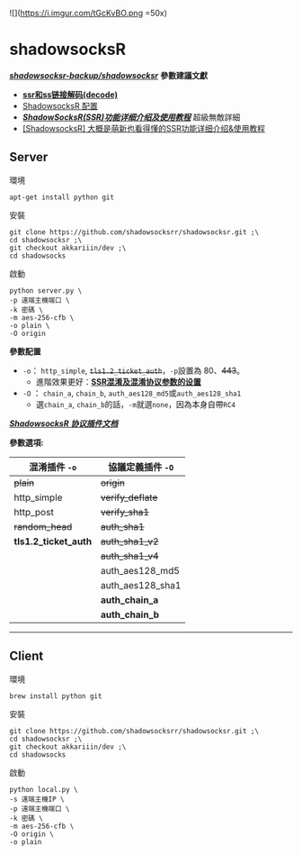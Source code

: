 ![](https://i.imgur.com/tGcKvBO.png =50x)

# shadowsocksR
[***shadowsocksr-backup/shadowsocksr***](https://github.com/shadowsocksr-backup/shadowsocksr/tree/manyuser/shadowsocks)
**參數建議文獻**
* [**ssr和ss链接解码(decode)**](https://www.kingr.top/2018/10/07/ssr-decode/)
* [ShadowsocksR 配置](https://www.zfl9.com/ssr.html)
* [***ShadowSocksR(SSR)功能详细介绍及使用教程***](https://www.quchao.net/ShadowsocksR.html?fbclid=IwAR22Zxg1u4Zkka82c6VxtmNuTlsAdINJYXnxDgItuyqM5tjZ6d0Yz-5KF14) 超級無敵詳細
* [[ShadowsocksR] 大概是萌新也看得懂的SSR功能详细介绍&使用教程](https://moe.best/tutorial/shadowsocksr.html?fbclid=IwAR0yVZmo6Xx3UWYdQcHCHgRh_M8YWjfX0p7DKcuAKkzVQ6gxUlXsHQJebU4)

## Server
環境
```
apt-get install python git
```

安裝
```
git clone https://github.com/shadowsocksrr/shadowsocksr.git ;\
cd shadowsocksr ;\
git checkout akkariiin/dev ;\
cd shadowsocks
```

啟動

```
python server.py \
-p 遠端主機端口 \
-k 密碼 \
-m aes-256-cfb \
-o plain \
-O origin 
```

**參數配置** 
* ``-o``： ``http_simple``, ~~``tls1.2_ticket_auth``~~，``-p``設置為 80、~~443~~。
    * 進階效果更好：[**SSR混淆及混淆协议参数的设置**](https://sobaigu.com/how-to-use-ssr-obfs.html)
* `-O` ： `chain_a`, `chain_b`, `auth_aes128_md5`或`auth_aes128_sha1`
    * 選`chain_a`, `chain_b`的話，`-m`就選`none`，因為本身自帶`RC4`

[***ShadowsocksR 协议插件文档***](https://github.com/shadowsocksr-backup/shadowsocks-rss/blob/master/ssr.md)


**參數選項:**

| 混淆插件 `-o`          | 協議定義插件 `-O`  |
|------------------------|--------------------|
| ~~plain~~              | ~~origin~~         |
| http_simple            | ~~verify_deflate~~ |
| http_post              | ~~verify_sha1~~    |
| ~~random_head~~        | ~~auth_sha1~~      |
| **tls1.2_ticket_auth** | ~~auth_sha1_v2~~   |
|                        | ~~auth_sha1_v4~~   |
|                        | auth_aes128_md5    |
|                        | auth_aes128_sha1   |
|                        | **auth_chain_a**   |
|                        | **auth_chain_b**   |

---

## Client
環境
```
brew install python git
```

安裝
```
git clone https://github.com/shadowsocksrr/shadowsocksr.git ;\
cd shadowsocksr ;\
git checkout akkariiin/dev ;\
cd shadowsocks
```
啟動
```
python local.py \
-s 遠端主機IP \
-p 遠端主機端口 \
-k 密碼 \
-m aes-256-cfb \
-O origin \
-o plain
```